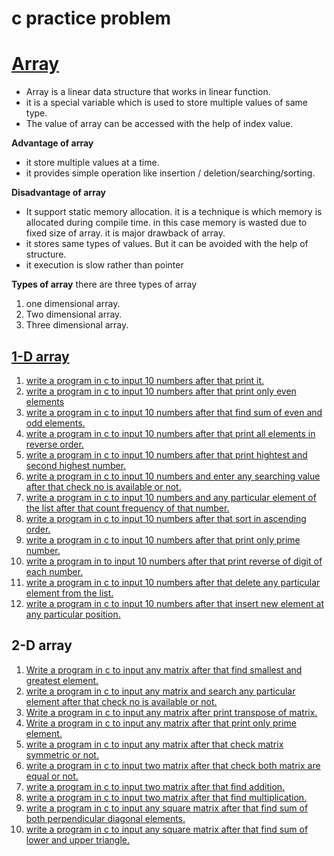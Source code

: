 # c practice problem
<h1><a href="array">Array</a></h1>
<ul>
<!-- overview of array -->
<li>Array is a linear data structure that works in linear function.</li>
<li>it is a special variable which is used to store multiple values of same type.</li>
<li>The value of array can be accessed with the help of index value.</li>
</ul>
<!-- advantage of array -->
<b>Advantage of array</b>
<ul>
<li>it store multiple values at a time.</li>
<li>it provides simple operation like insertion / deletion/searching/sorting.</li>
</ul>
<!-- disadvantage of array -->
<b>Disadvantage of array</b>
<ul>
<li>It support static memory allocation. it is a technique is which memory is allocated during compile time. in this case memory is wasted due to fixed size of array. it is major drawback of array.</li>
<li>it stores same types of values. But it can be avoided with the help of structure. </li>
<li>it execution is slow rather than pointer</li>
</ul>
<!-- types of array -->
<b>Types of array</b>
there are three types of array
<ol>
<li>one dimensional array.</li>
<li>Two dimensional array.</li>
<li>Three dimensional array.</li>
</ol>

<!-- 1-D array -->
<h2><a href="1-d array">1-D array</a></h2>
<ol>
<li><a href="1-d array\1.c">write a program in c to input 10 numbers after that print it.</a></li>
<li><a href="1-d array\2.c">write a program in c to input 10 numbers after that print only even elements</a></li>
<li><a href="1-d array\3.c">write a program in c to input 10 numbers after that find sum of even and odd elements.</a></li>
<li><a href="1-d array\4.c">write a program in c to input 10 numbers after that print all elements in reverse order.</a></li>
<li><a href="1-d array\5.c">write a program in c to input 10 numbers after that print hightest and second highest number.</a></li>
<li><a href="1-d array\6.c">write a program in c to input 10 numbers and enter any searching value after that check no is available or not.</a></li>
<li><a href="1-d array\7.c">write a program in c to input 10 numbers and any particular element of the list after that count frequency of that number.</a></li>
<li><a href="1-d array\8.c">write a program in c to input 10 numbers after that sort in ascending order.</a></li>
<li><a href="1-d array\9.c">write a program in c to input 10 numbers after that print only prime number.</a></li>
<li><a href="1-d array\10.c">write a program in  to input 10 numbers after that print reverse of digit of each number.</a></li>
<li><a href="1-d array\11.c">write a program in c to input 10 numbers after that delete any particular element from the list.</a></li>
<li><a href="1-d array\12.c">write a program in c to input 10 numbers after that insert new element at any particular position.</a></li>
</ol>

<!-- 2-D array -->

<h2>2-D array</h2>
<ol>
<li><a href="2-D array/1.c">Write a program in c to input any matrix after that find smallest and greatest element.</a></li>

<li><a href="2-D array/2.c">write a program in c to input any matrix and search any particular element after that check no is available or not.</a></li>

<li><a href="2-D array/3.c">Write a program in c to input any matrix after print transpose of matrix.</a></li>

<li><a href="2-D array/4.c">Write a program in c to input any matrix after that print only prime element.</a></li>

<li><a href="2-D array/5.c">write a program in c to input any matrix  after that check matrix symmetric or not.</a></li>

<li><a href="2-D array/6.c">write a program in c to input two matrix after that check both matrix are equal or not.</a></li>

<li><a href="2-D array/7.c">write a program in c to input two matrix after that find addition.</a></li>

<li><a href="2-D array/8.c">write a program in c to input two matrix after that find multiplication.</a></li>

<li><a href="2-D array/9.c">write a program in c to input any square matrix after that find sum of both perpendicular diagonal elements.</a></li>

<li><a href="2-D array/10.c">write a program in c to input any square matrix after that find sum of lower and upper triangle.</a></li>

</ol>